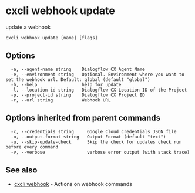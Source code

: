 # cxcli webhook update

update a webhook

```
cxcli webhook update [name] [flags]
```

## Options

```
  -a, --agent-name string    Dialogflow CX Agent Name
  -e, --environment string   Optional. Environment where you want to set the webhook url. Default: global (default "global")
  -h, --help                 help for update
  -l, --location-id string   Dialogflow CX Location ID of the Project
  -p, --project-id string    Dialogflow CX Project ID
  -r, --url string           Webhook URL
```

## Options inherited from parent commands

```
  -c, --credentials string     Google Cloud credentials JSON file
  -o, --output-format string   Output Format (default "text")
  -u, --skip-update-check      Skip the check for updates check run before every command
  -v, --verbose                verbose error output (with stack trace)
```

## See also

* [cxcli webhook](/cmd/cxcli_webhook/)	 - Actions on webhook commands

